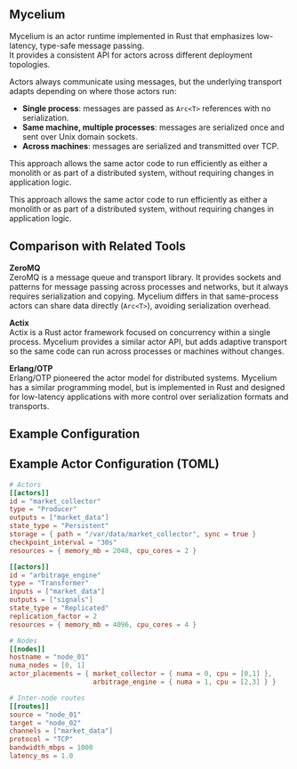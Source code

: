 ## Mycelium

Mycelium is an actor runtime implemented in Rust that emphasizes low-latency, type-safe message passing.  
It provides a consistent API for actors across different deployment topologies.  

Actors always communicate using messages, but the underlying transport adapts depending on where those actors run:

- **Single process**: messages are passed as `Arc<T>` references with no serialization.  
- **Same machine, multiple processes**: messages are serialized once and sent over Unix domain sockets.  
- **Across machines**: messages are serialized and transmitted over TCP.  

This approach allows the same actor code to run efficiently as either a monolith or as part of a distributed system, without requiring changes in application logic.

This approach allows the same actor code to run efficiently as either a monolith or as part of a distributed system, without requiring changes in application logic.  

## Comparison with Related Tools

**ZeroMQ**  
ZeroMQ is a message queue and transport library. It provides sockets and patterns for message passing across processes and networks, but it always requires serialization and copying. Mycelium differs in that same-process actors can share data directly (`Arc<T>`), avoiding serialization overhead.  

**Actix**  
Actix is a Rust actor framework focused on concurrency within a single process. Mycelium provides a similar actor API, but adds adaptive transport so the same code can run across processes or machines without changes.  

**Erlang/OTP**  
Erlang/OTP pioneered the actor model for distributed systems. Mycelium has a similar programming model, but is implemented in Rust and designed for low-latency applications with more control over serialization formats and transports.  

## Example Configuration
## Example Actor Configuration (TOML)

```toml
# Actors
[[actors]]
id = "market_collector"
type = "Producer"
outputs = ["market_data"]
state_type = "Persistent"
storage = { path = "/var/data/market_collector", sync = true }
checkpoint_interval = "30s"
resources = { memory_mb = 2048, cpu_cores = 2 }

[[actors]]
id = "arbitrage_engine"
type = "Transformer"
inputs = ["market_data"]
outputs = ["signals"]
state_type = "Replicated"
replication_factor = 2
resources = { memory_mb = 4096, cpu_cores = 4 }

# Nodes
[[nodes]]
hostname = "node_01"
numa_nodes = [0, 1]
actor_placements = { market_collector = { numa = 0, cpu = [0,1] },
                     arbitrage_engine = { numa = 1, cpu = [2,3] } }

# Inter-node routes
[[routes]]
source = "node_01"
target = "node_02"
channels = ["market_data"]
protocol = "TCP"
bandwidth_mbps = 1000
latency_ms = 1.0
```
